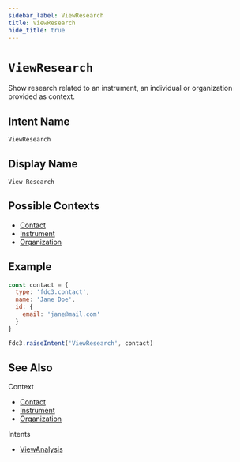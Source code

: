 ```yaml
---
sidebar_label: ViewResearch
title: ViewResearch
hide_title: true
---
```

# `ViewResearch`

Show research related to an instrument, an individual or organization provided as context.

## Intent Name

`ViewResearch`

## Display Name

`View Research`

## Possible Contexts

* [Contact](../../context/ref/Contact)
* [Instrument](../../context/ref/Instrument)
* [Organization](../../context/ref/Organization)

## Example

```js
const contact = {
  type: 'fdc3.contact',
  name: 'Jane Doe',
  id: {
    email: 'jane@mail.com'
  }
}

fdc3.raiseIntent('ViewResearch', contact)
```

## See Also

Context
* [Contact](../../context/ref/Contact)
* [Instrument](../../context/ref/Instrument)
* [Organization](../../context/ref/Organization)

Intents
* [ViewAnalysis](ViewAnalysis)
